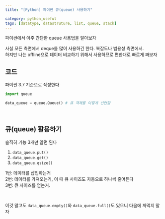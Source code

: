 ```yaml
---
title: "[Python] 파이썬 큐(queue) 사용하기"

category: python_useful
tags: [datatype, datastruture, list, queue, stack]
---
```


파이썬에서 아주 간단한 queue 사용법을 알아보자 <br/>

사실 모든 측면에서 deque를 많이 사용하긴 한다. 복잡도나 범용성 측면에서. <br/>
하지만 나는 offline으로 데이터 비교하기 위해서 사용하므로 편한대로 빠르게 짜보자 <br/>

## 코드

파이썬 3.7 기준으로 작성한다 <br/>

~~~python
import queue

data_queue = queue.Queue() # 큐 객체를 이렇게 선언함
~~~

<br/>

## 큐(queue) 활용하기

솔직히 기능 3개만 알면 된다

1. `data_queue.put()`
2. `data_queue.get()`
3. `data_queue.qsize()`

1번: 데이터를 삽입하는거 <br/>
2번: 데이터를 가져오는거, 이 때 큐 사이즈도 자동으로 하나씩 줄어든다 <br/>
3번: 큐 사이즈를 얻는거. <br/>

<br/>

이것 말고도 `data_queue.empty()`와 `data_queue.full()`도 있으니 다음에 까먹지 말자<br/>